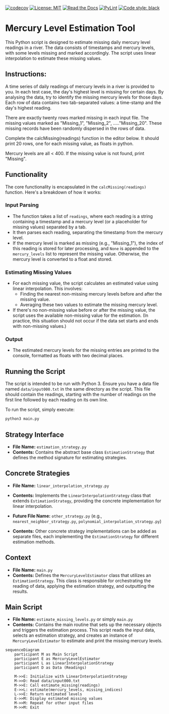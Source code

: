 [![codecov](https://codecov.io/gh/arturogonzalezm/mercury_level_estimation_python/graph/badge.svg?token=IDC8VIX4NB)](https://codecov.io/gh/arturogonzalezm/mercury_level_estimation_python)
[![License: MIT](https://img.shields.io/badge/License-MIT-purple.svg)](https://github.com/arturogonzalezm/mercury_level_estimation_python/blob/master/LICENSE)
[![Read the Docs](https://img.shields.io/readthedocs/:packageName)](https://github.com/arturogonzalezm/mercury_level_estimation_python/wiki)
[![PyLint](https://github.com/arturogonzalezm/mercury_level_estimation_python/actions/workflows/workflow.yml/badge.svg)](https://github.com/arturogonzalezm/mercury_level_estimation_python/actions/workflows/workflow.yml)
[![Code style: black](https://img.shields.io/badge/code%20style-black-000000.svg)](https://github.com/psf/black)

# Mercury Level Estimation Tool

This Python script is designed to estimate missing daily mercury level readings in a river. The data consists of timestamps and mercury levels, with some levels missing and marked accordingly. The script uses linear interpolation to estimate these missing values.

## Instructions:
A time series of daily readings of mercury levels in a river is provided to you. 
In each test case, the day's highest level is missing for certain days. 
By analysing the data, try to identify the missing mercury levels for those days. 
Each row of data contains two tab-separated values: a time-stamp and the day's highest reading.

There are exactly twenty rows marked missing in each input file. 
The missing values marked as "Missing_1", "Missing_2", ....."Missing_20". 
These missing records have been randomly dispersed in the rows of data.

Complete the calcMissing(readings) function in the editor below. 
It should print 20 rows, one for each missing value, as floats in python.

Mercury levels are all < 400. If the missing value is not found, print "Missing".

## Functionality

The core functionality is encapsulated in the `calcMissing(readings)` function. Here's a breakdown of how it works:

### Input Parsing

- The function takes a list of `readings`, where each reading is a string containing a timestamp and a mercury level (or a placeholder for missing values) separated by a tab.
- It then parses each reading, separating the timestamp from the mercury level.
- If the mercury level is marked as missing (e.g., "Missing_1"), the index of this reading is stored for later processing, and `None` is appended to the `mercury_levels` list to represent the missing value. Otherwise, the mercury level is converted to a float and stored.

### Estimating Missing Values

- For each missing value, the script calculates an estimated value using linear interpolation. This involves:
  - Finding the nearest non-missing mercury levels before and after the missing value.
  - Averaging these two values to estimate the missing mercury level.
- If there's no non-missing value before or after the missing value, the script uses the available non-missing value for the estimation. (In practice, this situation should not occur if the data set starts and ends with non-missing values.)

### Output

- The estimated mercury levels for the missing entries are printed to the console, formatted as floats with two decimal places.

## Running the Script

The script is intended to be run with Python 3. Ensure you have a data file named `data/input000.txt` in the same directory as the script. This file should contain the readings, starting with the number of readings on the first line followed by each reading on its own line.

To run the script, simply execute:

```bash
python3 main.py
```

## Strategy Interface

- **File Name:** `estimation_strategy.py`
- **Contents:** Contains the abstract base class `EstimationStrategy` that defines the method signature for estimating strategies.

## Concrete Strategies

- **File Name:** `linear_interpolation_strategy.py`
- **Contents:** Implements the `LinearInterpolationStrategy` class that extends `EstimationStrategy`, providing the concrete implementation for linear interpolation.

- **Future File Name:** `other_strategy.py` (e.g., `nearest_neighbor_strategy.py`, `polynomial_interpolation_strategy.py`)
- **Contents:** Other concrete strategy implementations can be added as separate files, each implementing the `EstimationStrategy` for different estimation methods.

## Context

- **File Name:** `main.py`
- **Contents:** Defines the `MercuryLevelEstimator` class that utilizes an `EstimationStrategy`. This class is responsible for orchestrating the reading of data, applying the estimation strategy, and outputting the results.

## Main Script

- **File Name:** `estimate_missing_levels.py` or simply `main.py`
- **Contents:** Contains the main routine that sets up the necessary objects and triggers the estimation process. This script reads the input data, selects an estimation strategy, and creates an instance of `MercuryLevelEstimator` to estimate and print the missing mercury levels.

```mermaid
sequenceDiagram
    participant M as Main Script
    participant E as MercuryLevelEstimator
    participant L as LinearInterpolationStrategy
    participant D as Data (Readings)

    M->>E: Initialize with LinearInterpolationStrategy
    M->>D: Read data/input000.txt
    M->>E: Call estimate_missing(readings)
    E->>L: estimate(mercury_levels, missing_indices)
    L->>E: Return estimated levels
    E->>M: Display estimated missing values
    M->>M: Repeat for other input files
    M->>M: Exit
```

